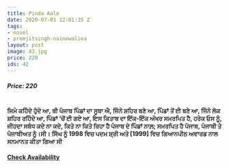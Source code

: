 ```yaml
---
title: Pinda Aale
date: 2020-07-01 12:01:35 Z
tags:
- novel
- premjitsingh-nainewaliea
layout: post
image: 43.jpg
price: 220
ids: 42
---
```


<h5>Price: 220</h5><br>
<strong>
ਜਿਮੇ ਕਹਿੰਦੇ ਹੁੰਦੇ ਆ, ਬੀ ਪੰਜਾਬ ਪਿੰਡਾਂ ਦਾ ਸੂਬਾ ਐ, ਜਿੰਨੇ ਸ਼ਹਿਰ ਬਣੇ ਆ, ਪਿੰਡਾਂ ਤੋਂ ਈ ਬਣੇ ਆ, ਜਿੰਨੇ ਲੋਕ ਸ਼ਹਿਰ ਰਹਿੰਦੇ ਆ, ਪਿੰਡਾਂ ‘ਚੋਂ ਈ ਗਏ ਆ, ਇਸ ਕਿਤਾਬ ਦਾ ਇੱਕ-ਇੱਕ ਅੱਖਰ ਸਮਰਪਿਤ ਹੈ, ਹਰੇਕ ਓਸ ਨੂੰ, ਜੀਹਦਾ ਸਬੰਧ ਕਦੇ ਨਾ ਕਦੇ, ਕਿਤੇ ਨਾ ਕਿਤੇ ਰਿਹਾ ਹੈ ਪੰਜਾਬ ਦੇ ਪਿੰਡਾਂ ਨਾਲ਼; ਸਮਰਪਿਤ ਹੈ ਪੰਜਾਬ, ਪੰਜਾਬੀ ਤੇ ਪੰਜਾਬੀਅਤ ਨੂੰ।ਸੀ।  ਸਿੰਘ ਨੂੰ 1998 ਵਿਚ ਪਦਮ ਸ਼੍ਰੀ ਅਤੇ [1999] ਵਿਚ ਗਿਆਨਪੀਠ ਅਵਾਰਡ ਨਾਲ ਸਨਮਾਨਤ ਕੀਤਾ ਗਿਆ ਸੀ
</strong>
<h4><a class="add-cart cart1" href="{{ site.baseurl }}/books#42"><b>Check Availability</b></a></h4>






<body>
 <script src="{{ site.baseurl }}/js/main.js"></script>
 </body>